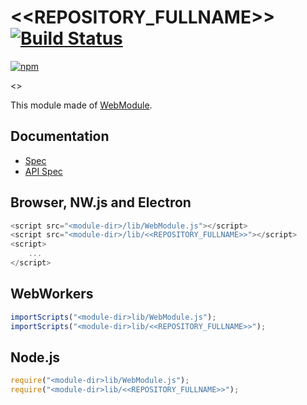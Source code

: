 # <<REPOSITORY_FULLNAME>> [![Build Status](https://travis-ci.org/<<GITHUB_USER_NAME>>/<<REPOSITORY_FULLNAME>>.svg)](https://travis-ci.org/<<GITHUB_USER_NAME>>/<<REPOSITORY_FULLNAME>>)

[![npm](https://nodei.co/npm/<<GITHUB_USER_NAME>>.<<LOWER_REPOSITORY_FULLNAME>>.svg?downloads=true&stars=true)](https://nodei.co/npm/<<GITHUB_USER_NAME>>.<<LOWER_REPOSITORY_FULLNAME>>/)

<<DESCRIPTION>>

This module made of [WebModule](https://github.com/uupaa/WebModule).

## Documentation
- [Spec](https://github.com/<<GITHUB_USER_NAME>>/<<REPOSITORY_FULLNAME>>/wiki/)
- [API Spec](https://github.com/<<GITHUB_USER_NAME>>/<<REPOSITORY_FULLNAME>>/wiki/<<REPOSITORY_NAME>>)

## Browser, NW.js and Electron

```js
<script src="<module-dir>/lib/WebModule.js"></script>
<script src="<module-dir>/lib/<<REPOSITORY_FULLNAME>>"></script>
<script>
    ...
</script>
```

## WebWorkers

```js
importScripts("<module-dir>lib/WebModule.js");
importScripts("<module-dir>lib/<<REPOSITORY_FULLNAME>>");

```

## Node.js

```js
require("<module-dir>lib/WebModule.js");
require("<module-dir>lib/<<REPOSITORY_FULLNAME>>");

```


